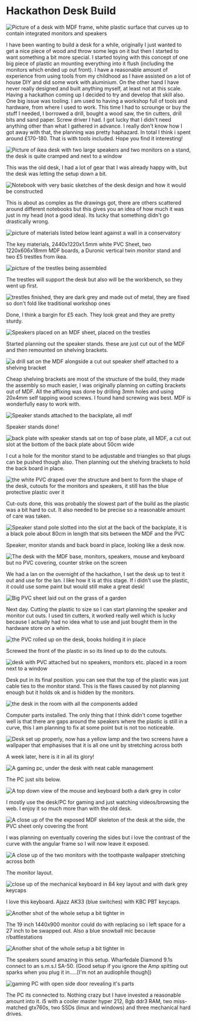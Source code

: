 # Hackathon Desk Build

![Picture of a desk with MDF frame, white plastic surface that curves up to contain integrated monitors and speakers](./Desk1.jpg)

I have been wanting to build a desk for a while, originally I just wanted to get a nice piece of wood and throw some legs on it but then I started to want something a bit more special. I started toying with this concept of one big piece of plastic an mounting everything into it flush (including the monitors which ended up out front). I have a reasonable amount of experience from using tools from my childhood as I have assisted on a lot of house DIY and did some work with aluminium. On the other hand I have never really designed and built anything myself, at least not at this scale. Having a hackathon coming up I decided to try and develop that skill also. One big issue was tooling. I am used to having a workshop full of tools and hardware, from where I used to work. This time I had to scrounge or buy the stuff I needed, I borrowed a drill, bought a wood saw, the tin cutters, drill bits and sand paper. Screw driver I had. I got lucky that I didn't need anything other than what I gathered in advance. I really don't know how I got away with that, the planning was pretty haphazard. In total I think i spent around £170-180. That is with tools included. Hope you find it interesting!

![Picture of ikea desk with two large speakers and two monitors on a stand, the desk is quite cramped and next to a window](./Desk2.jpg)


This was the old desk, I had a lot of gear that I was already happy with, but the desk was letting the setup down a bit.

![Notebook with very basic sketches of the desk design and how it would be constructed](./Desk3.jpg)


This is about as complex as the drawings got, there are others scattered around different notebooks but this gives you an idea of how much it was just in my head (not a good idea). Its lucky that something didn't go drastically wrong.

  
![picture of materials listed below leant against a wall in a conservatory](./Desk4.jpg)

The key materials, 2440x1220x1.5mm white PVC Sheet, two 1220x606x18mm MDF boards, a Duronic vertical twin monitor stand and two £5 trestles from ikea.

![picture of the trestles being assembled](./Desk5.jpg)


The trestles will support the desk but also will be the workbench, so they went up first.

  
![trestles finished, they are dark grey and made out of metal, they are fixed so don't fold like traditional workshop ones](./Desk6.jpg)



Done, I think a bargin for £5 each. They look great and they are pretty sturdy.

![Speakers placed on an MDF sheet, placed on the trestles](./Desk7.jpg)



Started planning out the speaker stands. these are just cut out of the MDF and then remounted on shelving brackets.

  
![a drill sat on the MDF alongside a cut out speaker shelf attached to a shelving bracket](Desk8.jpg)


Cheap shelving brackets are most of the structure of the build, they made the assembly so much easier, I was originally planning on cutting brackets out of MDF. All the affixing was done by drilling 3mm holes and using 20x4mm self tapping wood screws. I found hand screwing was best. MDF is wonderfully easy to work with.

![Speaker stands attached to the backplate, all mdf](./Desk9.jpg)


Speaker stands done!

  
![back plate with speaker stands sat on top of base plate, all MDF, a cut out slot at the bottom of the back plate about 50cm wide](Desk10.jpg)

I cut a hole for the monitor stand to be adjustable and triangles so that plugs can be pushed though also. Then planning out the shelving brackets to hold the back board in place.

![the white PVC draped over the structure and bent to form the shape of the desk, cutouts for the monitors and speakers, it still has the blue protective plastic over it](./Desk11.jpg)



Cut-outs done, this was probably the slowest part of the build as the plastic was a bit hard to cut. It also needed to be precise so a reasonable amount of care was taken.
  
![Speaker stand pole slotted into the slot at the back of the backplate, it is a black pole about 80cm in length that sits between the MDF and the PVC](./Desk12.jpg)


Speaker, monitor stands and back board in place, looking like a desk now.

![The desk with the MDF base, monitors, speakers, mouse and keyboard but no PVC covering, counter strike on the screen](./Desk13.jpg)



We had a lan on the overnight of the hackathon, I set the desk up to test it out and use for the lan. I like how it is at this stage. If i didn't use the plastic, it could use some paint but would still make a great desk!

  
![Big PVC sheet laid out on the grass of a garden](./Desk15.jpg)

Next day. Cutting the plastic to size so I can start planning the speaker and monitor cut outs. I used tin cutters, it worked really well which is lucky because I actually had no idea what to use and just bought them in the hardware store on a whim.

![the PVC rolled up on the desk, books holding it in place](./Desk16.jpg)



Screwed the front of the plastic in so its lined up to do the cutouts.

  
![desk with PVC attached but no speakers, monitors etc. placed in a room next to a window](./Desk17.jpg)


Desk put in its final position. you can see that the top of the plastic was just cable ties to the monitor stand. This is the flaws caused by not planning enough but it holds ok and is hidden by the monitors.

![the desk in the room with all the components added](./Desk18.jpg)


Computer parts installed. The only thing that I think didn't come together well is that there are gaps around the speakers where the plastic is still in a curve, this I am planning to fix at some point but is not too noticeable.

![Desk set up properly, now has a yellow lamp and the two screens have a wallpaper that emphasises that it is all one unit by stretching across both](./Desk19.jpg)


A week later, here is it in all its glory!

![A gaming pc, under the desk with neat cable management](./Desk20.jpg)


The PC just sits below.

![A top down view of the mouse and keyboard both a dark grey in color](./Desk21.jpg)


I mostly use the desk/PC for gaming and just watching videos/browsing the web. I enjoy it so much more than with the old desk.

![A close up of the the exposed MDF skeleton of the desk at the side, the PVC sheet only covering the front](./Desk22.jpg)


I was planning on eventually covering the sides but i love the contrast of the curve with the angular frame so I will now leave it exposed.

![A close up of the two monitors with the toothpaste wallpaper stretching across both](./Desk23.jpg)


The monitor layout.

![close up of the mechanical keyboard in 84 key layout and with dark grey keycaps](./Desk24.jpg)


I love this keyboard. Ajazz AK33 (blue switches) with KBC PBT keycaps.

![Another shot of the whole setup a bit tighter in](./Desk25.jpg)



The 19 inch 1440x900 monitor could do with replacing so i left space for a 27 inch to be swapped out. Also a blue snowball mic because r/battlestations

![Another shot of the whole setup a bit tighter in](./Desk26.jpg)



The speakers sound amazing in this setup. Wharfedale Diamond 9.1s connect to an s.m.s.l SA-50. (Good setup if you ignore the Amp spitting out sparks when you plug it in.....[I'm not an audiophile though])

![gaming PC with open side door revealing it's parts](Desk27.jpg)



The PC its connected to. Nothing crazy but I have invested a reasonable amount into it. i5 with a cooler master hyper 212, 8gb ddr3 RAM, two miss-matched gtx760s, two SSDs (linux and windows) and three mechanical hard drives.
